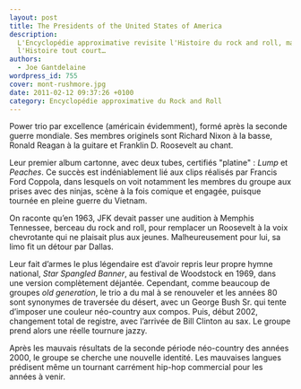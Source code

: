 ```yaml
---
layout: post
title: The Presidents of the United States of America
description:
  L'Encyclopédie approximative revisite l'Histoire du rock and roll, mais aussi
  l'Histoire tout court…
authors:
  - Joe Gantdelaine
wordpress_id: 755
cover: mont-rushmore.jpg
date: 2011-02-12 09:37:26 +0100
category: Encyclopédie approximative du Rock and Roll
---
```


Power trio par excellence (américain évidemment), formé après la seconde guerre
mondiale. Ses membres originels sont Richard Nixon à la basse, Ronald Reagan à
la guitare et Franklin D. Roosevelt au chant.

Leur premier album cartonne, avec deux tubes, certifiés "platine" : _Lump_ et
_Peaches_. Ce succès est indéniablement lié aux clips réalisés par Francis Ford
Coppola, dans lesquels on voit notamment les membres du groupe aux prises avec
des ninjas, scène à la fois comique et engagée, puisque tournée en pleine guerre
du Vietnam.

On raconte qu’en 1963, JFK devait passer une audition à Memphis Tennessee,
berceau du rock and roll, pour remplacer un Roosevelt à la voix chevrotante qui
ne plaisait plus aux jeunes. Malheureusement pour lui, sa limo fit un détour par
Dallas.

Leur fait d’armes le plus légendaire est d’avoir repris leur propre hymne
national, _Star Spangled Banner_, au festival de Woodstock en 1969, dans une
version complètement déjantée. Cependant, comme beaucoup de groupes _old
generation_, le trio a du mal à se renouveler et les années 80 sont synonymes de
traversée du désert, avec un George Bush Sr. qui tente d’imposer une couleur
néo-country aux compos. Puis, début 2002, changement total de registre, avec
l’arrivée de Bill Clinton au sax. Le groupe prend alors une réelle tournure
jazzy.

Après les mauvais résultats de la seconde période néo-country des années 2000,
le groupe se cherche une nouvelle identité. Les mauvaises langues prédisent même
un tournant carrément hip-hop commercial pour les années à venir.
